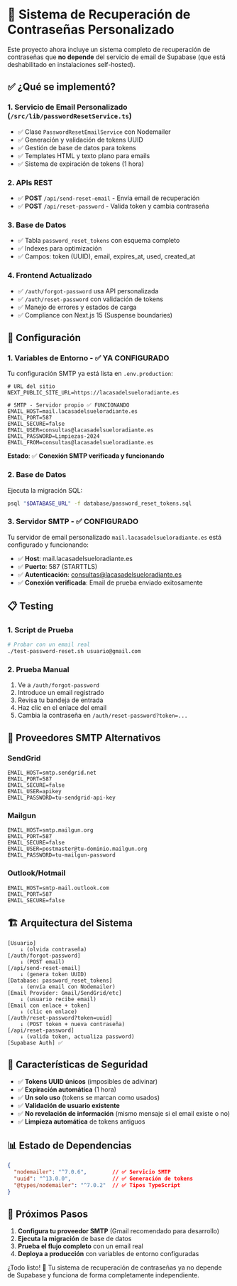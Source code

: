 # 📧 Sistema de Recuperación de Contraseñas Personalizado

Este proyecto ahora incluye un sistema completo de recuperación de contraseñas que **no depende** del servicio de email de Supabase (que está deshabilitado en instalaciones self-hosted).

## ✅ ¿Qué se implementó?

### 1. **Servicio de Email Personalizado** (`/src/lib/passwordResetService.ts`)
- ✅ Clase `PasswordResetEmailService` con Nodemailer
- ✅ Generación y validación de tokens UUID
- ✅ Gestión de base de datos para tokens
- ✅ Templates HTML y texto plano para emails
- ✅ Sistema de expiración de tokens (1 hora)

### 2. **APIs REST** 
- ✅ **POST** `/api/send-reset-email` - Envía email de recuperación
- ✅ **POST** `/api/reset-password` - Valida token y cambia contraseña

### 3. **Base de Datos**
- ✅ Tabla `password_reset_tokens` con esquema completo
- ✅ Indexes para optimización
- ✅ Campos: token (UUID), email, expires_at, used, created_at

### 4. **Frontend Actualizado**
- ✅ `/auth/forgot-password` usa API personalizada
- ✅ `/auth/reset-password` con validación de tokens
- ✅ Manejo de errores y estados de carga
- ✅ Compliance con Next.js 15 (Suspense boundaries)

## 🚀 Configuración

### 1. **Variables de Entorno - ✅ YA CONFIGURADO**

Tu configuración SMTP ya está lista en `.env.production`:

```env
# URL del sitio
NEXT_PUBLIC_SITE_URL=https://lacasadelsueloradiante.es

# SMTP - Servidor propio ✅ FUNCIONANDO
EMAIL_HOST=mail.lacasadelsueloradiante.es
EMAIL_PORT=587
EMAIL_SECURE=false
EMAIL_USER=consultas@lacasadelsueloradiante.es
EMAIL_PASSWORD=Limpiezas-2024
EMAIL_FROM=consultas@lacasadelsueloradiante.es
```

**Estado**: ✅ **Conexión SMTP verificada y funcionando**

### 2. **Base de Datos**
Ejecuta la migración SQL:

```bash
psql "$DATABASE_URL" -f database/password_reset_tokens.sql
```

### 3. **Servidor SMTP - ✅ CONFIGURADO**

Tu servidor de email personalizado `mail.lacasadelsueloradiante.es` está configurado y funcionando:

- ✅ **Host**: mail.lacasadelsueloradiante.es
- ✅ **Puerto**: 587 (STARTTLS)
- ✅ **Autenticación**: consultas@lacasadelsueloradiante.es
- ✅ **Conexión verificada**: Email de prueba enviado exitosamente

## 📋 Testing

### 1. **Script de Prueba**
```bash
# Probar con un email real
./test-password-reset.sh usuario@gmail.com
```

### 2. **Prueba Manual**
1. Ve a `/auth/forgot-password`
2. Introduce un email registrado
3. Revisa tu bandeja de entrada
4. Haz clic en el enlace del email
5. Cambia la contraseña en `/auth/reset-password?token=...`

## 🔧 Proveedores SMTP Alternativos

### **SendGrid**
```env
EMAIL_HOST=smtp.sendgrid.net
EMAIL_PORT=587
EMAIL_SECURE=false
EMAIL_USER=apikey
EMAIL_PASSWORD=tu-sendgrid-api-key
```

### **Mailgun**
```env
EMAIL_HOST=smtp.mailgun.org
EMAIL_PORT=587
EMAIL_SECURE=false
EMAIL_USER=postmaster@tu-dominio.mailgun.org
EMAIL_PASSWORD=tu-mailgun-password
```

### **Outlook/Hotmail**
```env
EMAIL_HOST=smtp-mail.outlook.com
EMAIL_PORT=587
EMAIL_SECURE=false
```

## 🏗️ Arquitectura del Sistema

```
[Usuario] 
    ↓ (olvida contraseña)
[/auth/forgot-password] 
    ↓ (POST email)
[/api/send-reset-email] 
    ↓ (genera token UUID)
[Database: password_reset_tokens] 
    ↓ (envía email con Nodemailer)
[Email Provider: Gmail/SendGrid/etc]
    ↓ (usuario recibe email)
[Email con enlace + token]
    ↓ (clic en enlace)
[/auth/reset-password?token=uuid]
    ↓ (POST token + nueva contraseña)
[/api/reset-password]
    ↓ (valida token, actualiza password)
[Supabase Auth] ✅
```

## 🔐 Características de Seguridad

- ✅ **Tokens UUID únicos** (imposibles de adivinar)
- ✅ **Expiración automática** (1 hora)
- ✅ **Un solo uso** (tokens se marcan como usados)
- ✅ **Validación de usuario existente**
- ✅ **No revelación de información** (mismo mensaje si el email existe o no)
- ✅ **Limpieza automática** de tokens antiguos

## 📊 Estado de Dependencias

```json
{
  "nodemailer": "^7.0.6",        // ✅ Servicio SMTP
  "uuid": "^13.0.0",             // ✅ Generación de tokens
  "@types/nodemailer": "^7.0.2"  // ✅ Tipos TypeScript
}
```

## 🎯 Próximos Pasos

1. **Configura tu proveedor SMTP** (Gmail recomendado para desarrollo)
2. **Ejecuta la migración** de base de datos
3. **Prueba el flujo completo** con un email real
4. **Deploya a producción** con variables de entorno configuradas

¿Todo listo! 🚀 Tu sistema de recuperación de contraseñas ya no depende de Supabase y funciona de forma completamente independiente.